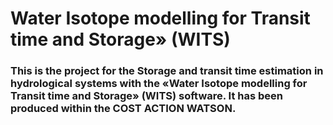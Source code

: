 # Water Isotope modelling for Transit time and Storage» (WITS)

### This is the project for the Storage and transit time estimation in hydrological systems with the «Water Isotope modelling for Transit time and Storage» (WITS) software. It has been produced within the COST ACTION WATSON.
